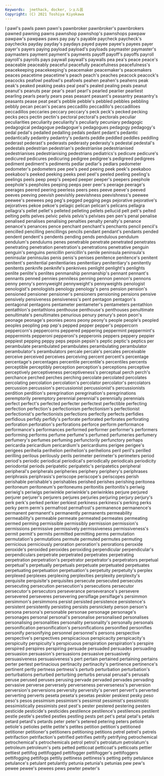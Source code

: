 ```yaml
---
Keywords:  jnethack, docker, シェル芸
Copyright: (C) 2021 Toshiya Kiyokawa
---
```

l pawl's pawls pawn pawn's pawnbroker pawnbroker's pawnbrokers pawned
pawning pawns pawnshop pawnshop's pawnshops pawpaw pawpaw's pawpaws paws pay
pay's payable paycheck paycheck's paychecks payday payday's paydays payed payee
payee's payees payer payer's payers paying payload payload's payloads paymaster
paymaster's paymasters payment payment's payments payoff payoff's payoffs payroll payroll's
payrolls pays paywall paywall's paywalls pea pea's peace peace's peaceable
peaceably peaceful peacefully peacefulness peacefulness's peacekeeping peacekeeping's peacemaker peacemaker's peacemakers
peaces peacetime peacetime's peach peach's peaches peacock peacock's peacocks peafowl
peafowl's peafowls peahen peahen's peahens peak peak's peaked peaking peaks
peal peal's pealed pealing peals peanut peanut's peanuts pear pear's
pearl pearl's pearled pearlier pearliest pearling pearls pearly pears peas
peasant peasant's peasantry peasantry's peasants pease peat peat's pebble pebble's
pebbled pebbles pebbling pebbly pecan pecan's pecans peccadillo peccadillo's peccadilloes
peccadillos peccaries peccary peccary's peck peck's pecked pecking pecks pecs
pectin pectin's pectoral pectoral's pectorals peculiar peculiarities peculiarity peculiarity's peculiarly
pecuniary pedagogic pedagogical pedagogue pedagogue's pedagogues pedagogy pedagogy's pedal pedal's
pedalled pedalling pedals pedant pedant's pedantic pedantically pedantry pedantry's pedants
peddle peddled peddles peddling pederast pederast's pederasts pederasty pederasty's pedestal
pedestal's pedestals pedestrian pedestrian's pedestrianise pedestrianised pedestrianises pedestrianising pedestrians pediatrics's
pedicure pedicure's pedicured pedicures pedicuring pedigree pedigree's pedigreed pedigrees pediment
pediment's pediments pedlar pedlar's pedlars pedometer pedometer's pedometers pee pee's
peed peeing peek peek's peekaboo peekaboo's peeked peeking peeks peel
peel's peeled peeling peeling's peelings peels peep peep's peeped peeper
peeper's peepers peephole peephole's peepholes peeping peeps peer peer's peerage
peerage's peerages peered peering peerless peers pees peeve peeve's peeved
peeves peeving peevish peevishly peevishness peevishness's peewee peewee's peewees peg
peg's pegged pegging pegs pejorative pejorative's pejoratives pekoe pekoe's pelagic
pelican pelican's pelicans pellagra pellagra's pellet pellet's pelleted pelleting pellets
pellucid pelt pelt's pelted pelting pelts pelves pelvic pelvis pelvis's
pelvises pen pen's penal penalise penalised penalises penalising penalties penalty
penalty's penance penance's penances pence penchant penchant's penchants pencil pencil's
pencilled pencilling pencillings pencils pendant pendant's pendants pended pendent pendent's
pendents pending pends pendulous pendulum pendulum's pendulums penes penetrable penetrate
penetrated penetrates penetrating penetration penetration's penetrations penetrative penguin penguin's penguins
penicillin penicillin's penile peninsula peninsula's peninsular peninsulas penis penis's penises
penitence penitence's penitent penitent's penitential penitentiaries penitentiary penitentiary's penitently penitents
penknife penknife's penknives penlight penlight's penlights penlite penlite's penlites penmanship
penmanship's pennant pennant's pennants penned pennies penniless penning pennon pennon's
pennons penny penny's pennyweight pennyweight's pennyweights penologist penologist's penologists penology
penology's pens pension pension's pensioned pensioner pensioner's pensioners pensioning pensions
pensive pensively pensiveness pensiveness's pent pentagon pentagon's pentagonal pentagons pentameter
pentameter's pentameters pentathlon pentathlon's pentathlons penthouse penthouse's penthouses penultimate penultimate's
penultimates penurious penury penury's peon peon's peonage peonage's peonies peons
peony peony's people people's peopled peoples peopling pep pep's pepped
pepper pepper's peppercorn peppercorn's peppercorns peppered peppering peppermint peppermint's peppermints
pepperoni pepperoni's pepperonis peppers peppery peppier peppiest pepping peppy peps
pepsin pepsin's peptic peptic's peptics per perambulate perambulated perambulates perambulating
perambulator perambulator's perambulators percale percale's percales perceivable perceive perceived perceives
perceiving percent percent's percentage percentage's percentages percentile percentile's percentiles percents
perceptible perceptibly perception perception's perceptions perceptive perceptively perceptiveness perceptiveness's perceptual
perch perch's perchance perched perches perching percolate percolated percolates percolating
percolation percolation's percolator percolator's percolators percussion percussion's percussionist percussionist's percussionists
perdition perdition's peregrination peregrination's peregrinations peremptorily peremptory perennial perennial's perennially
perennials perfect perfect's perfected perfecter perfectest perfectible perfecting perfection perfection's
perfectionism perfectionism's perfectionist perfectionist's perfectionists perfections perfectly perfects perfidies perfidious
perfidy perfidy's perforate perforated perforates perforating perforation perforation's perforations perforce
perform performance performance's performances performed performer performer's performers performing performs
perfume perfume's perfumed perfumeries perfumery perfumery's perfumes perfuming perfunctorily perfunctory
perhaps pericardia pericardium pericardium's pericardiums perigee perigee's perigees perihelia perihelion
perihelion's perihelions peril peril's perilled perilling perilous perilously perils perimeter
perimeter's perimeters period period's periodic periodical periodical's periodically periodicals periodicity
periodontal periods peripatetic peripatetic's peripatetics peripheral peripheral's peripherals peripheries periphery
periphery's periphrases periphrasis periphrasis's periscope periscope's periscopes perish perishable perishable's
perishables perished perishes perishing peritonea peritoneum peritoneum's peritoneums peritonitis peritonitis's
periwig periwig's periwigs periwinkle periwinkle's periwinkles perjure perjured perjurer perjurer's
perjurers perjures perjuries perjuring perjury perjury's perk perk's perked perkier
perkiest perkiness perkiness's perking perks perky perm perm's permafrost permafrost's
permanence permanence's permanent permanent's permanently permanents permeability permeability's permeable permeate
permeated permeates permeating permed perming permissible permissibly permission permission's permissions
permissive permissively permissiveness permissiveness's permit permit's permits permitted permitting perms
permutation permutation's permutations permute permuted permutes permuting pernicious perniciously peroration
peroration's perorations peroxide peroxide's peroxided peroxides peroxiding perpendicular perpendicular's perpendiculars
perpetrate perpetrated perpetrates perpetrating perpetration perpetration's perpetrator perpetrator's perpetrators perpetual
perpetual's perpetually perpetuals perpetuate perpetuated perpetuates perpetuating perpetuation perpetuation's perpetuity
perpetuity's perplex perplexed perplexes perplexing perplexities perplexity perplexity's perquisite perquisite's
perquisites persecute persecuted persecutes persecuting persecution persecution's persecutions persecutor persecutor's
persecutors perseverance perseverance's persevere persevered perseveres persevering persiflage persiflage's persimmon
persimmon's persimmons persist persisted persistence persistence's persistent persistently persisting persists
persnickety person person's persona persona's personable personae personage personage's personages
personal personal's personalise personalised personalises personalising personalities personality personality's personally
personals personification personification's personifications personified personifies personify personifying personnel personnel's
persons perspective perspective's perspectives perspicacious perspicacity perspicacity's perspicuity perspicuity's perspicuous
perspiration perspiration's perspire perspired perspires perspiring persuade persuaded persuades persuading
persuasion persuasion's persuasions persuasive persuasively persuasiveness persuasiveness's pert pertain pertained
pertaining pertains perter pertest pertinacious pertinacity pertinacity's pertinence pertinence's pertinent
pertly pertness pertness's perturb perturbation perturbation's perturbations perturbed perturbing perturbs
perusal perusal's perusals peruse perused peruses perusing pervade pervaded pervades
pervading pervasive perverse perversely perverseness perverseness's perversion perversion's perversions perversity
perversity's pervert pervert's perverted perverting perverts peseta peseta's pesetas peskier
peskiest pesky peso peso's pesos pessimism pessimism's pessimist pessimist's pessimistic
pessimistically pessimists pest pest's pester pestered pestering pesters pesticide pesticide's
pesticides pestilence pestilence's pestilences pestilent pestle pestle's pestled pestles pestling
pests pet pet's petal petal's petals petard petard's petards peter
peter's petered petering peters petiole petiole's petioles petite petite's petites
petition petition's petitioned petitioner petitioner's petitioners petitioning petitions petrel petrel's
petrels petrifaction petrifaction's petrified petrifies petrify petrifying petrochemical petrochemical's petrochemicals
petrol petrol's petrolatum petrolatum's petroleum petroleum's pets petted petticoat petticoat's
petticoats pettier pettiest pettifog pettifogged pettifogger pettifogger's pettifoggers pettifogging pettifogs
pettily pettiness pettiness's petting petty petulance petulance's petulant petulantly petunia
petunia's petunias pew pew's pewee pewee's pewees pews pewter pewter's
